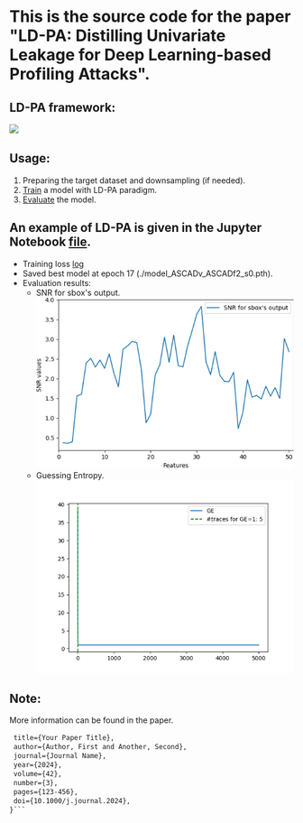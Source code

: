 # This is the source code for the paper "LD-PA: Distilling Univariate Leakage for Deep Learning-based Profiling Attacks".

## LD-PA framework:
![](framework.bmp)

## Usage:
1. Preparing the target dataset and downsampling (if needed).
2. <a href=./src/train.py>Train</a> a model with LD-PA paradigm. 
3. <a href=./src/evaluate.py>Evaluate</a> the model. 

## An example of LD-PA is given in the Jupyter Notebook <a href=example.ipynb>file</a>.
- Training loss <a href=log_ASCADv_ASCADf2_s0.log>log</a>
- Saved best model at epoch 17 (./model_ASCADv_ASCADf2_s0.pth).
- Evaluation results: 
    - SNR for sbox's output.
        ![](snr_val_sbox.png)
    - Guessing Entropy.
        ![](GE.png)

## Note:
 More information can be found in the paper.
 ```@article{author2024title,
  title={Your Paper Title},
  author={Author, First and Another, Second},
  journal={Journal Name},
  year={2024},
  volume={42},
  number={3},
  pages={123-456},
  doi={10.1000/j.journal.2024},
}```
